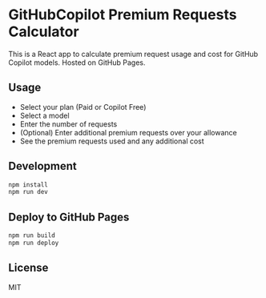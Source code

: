 # GitHubCopilot Premium Requests Calculator

This is a React app to calculate premium request usage and cost for GitHub Copilot models. Hosted on GitHub Pages.

## Usage
- Select your plan (Paid or Copilot Free)
- Select a model
- Enter the number of requests
- (Optional) Enter additional premium requests over your allowance
- See the premium requests used and any additional cost

## Development
```sh
npm install
npm run dev
```

## Deploy to GitHub Pages
```sh
npm run build
npm run deploy
```

## License
MIT


